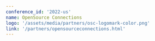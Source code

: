 ```yaml
---
conference_id: '2022-us'
name: OpenSource Connections
logo: '/assets/media/partners/osc-logomark-color.png'
link: '/partners/opensourceconnections.html'
---
```

